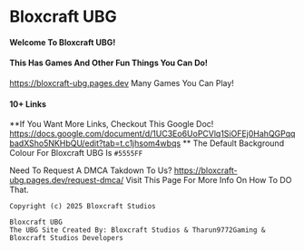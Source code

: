 # Bloxcraft UBG
#### Welcome To Bloxcraft UBG! 
#### This Has Games And Other Fun Things You Can Do!
https://bloxcraft-ubg.pages.dev
Many Games You Can Play!
#### 10+ Links
**If You Want More Links, Checkout This Google Doc! https://docs.google.com/document/d/1UC3Eo6UoPCVlq1SiOFEj0HahQGPqqbadXSho5NKHbQU/edit?tab=t.c1jhsom4wbqs **
The Default Background Colour For Bloxcraft UBG Is `#5555FF` 

Need To Request A DMCA Takdown To Us?
https://bloxcraft-ubg.pages.dev/request-dmca/ Visit This Page For More Info On How To DO That.

`Copyright (c) 2025 Bloxcraft Studios`

```
Bloxcraft UBG
The UBG Site Created By: Bloxcraft Studios & Tharun9772Gaming & Bloxcraft Studios Developers
```
